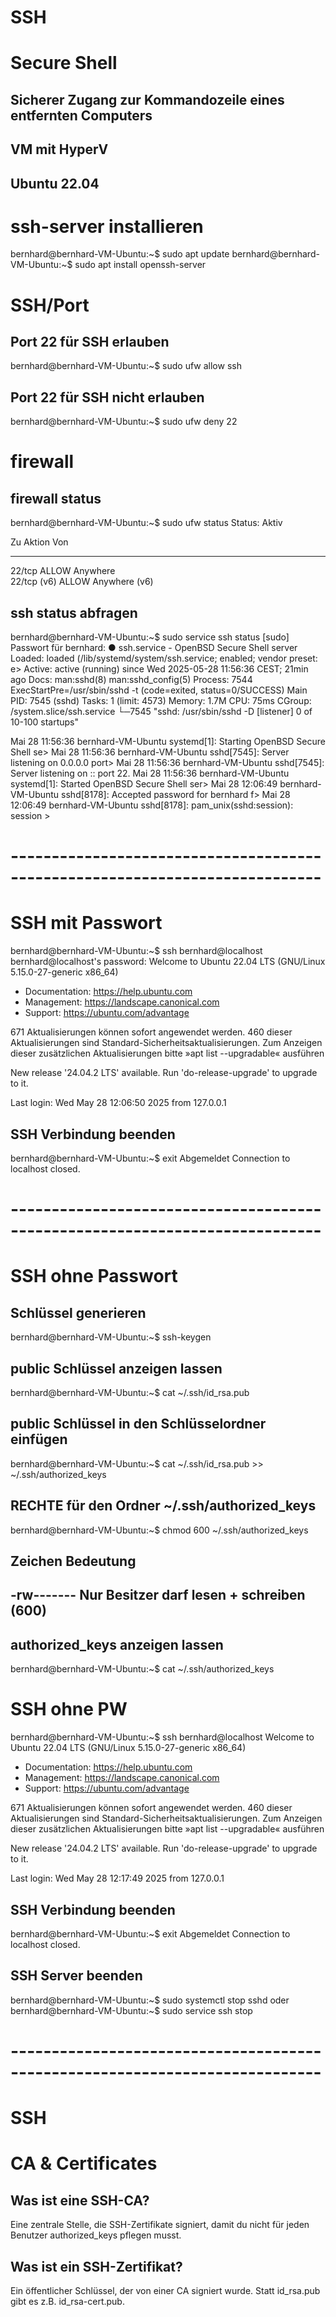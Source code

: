 # **SSH**	
# Secure Shell	
## Sicherer Zugang zur Kommandozeile eines entfernten Computers

## VM mit HyperV
## Ubuntu 22.04

# ssh-server installieren
bernhard@bernhard-VM-Ubuntu:~$ sudo apt update
bernhard@bernhard-VM-Ubuntu:~$ sudo apt install openssh-server

# SSH/Port
## Port 22 für SSH erlauben
bernhard@bernhard-VM-Ubuntu:~$ sudo ufw allow ssh

## Port 22 für SSH nicht erlauben
bernhard@bernhard-VM-Ubuntu:~$ sudo ufw deny 22

# firewall
## firewall status
bernhard@bernhard-VM-Ubuntu:~$ sudo ufw status
Status: Aktiv

Zu                         Aktion      Von
--                         ------      ---
22/tcp                     ALLOW       Anywhere                  
22/tcp (v6)                ALLOW       Anywhere (v6)     

## ssh status abfragen
bernhard@bernhard-VM-Ubuntu:~$ sudo service ssh status
[sudo] Passwort für bernhard: 
● ssh.service - OpenBSD Secure Shell server
     Loaded: loaded (/lib/systemd/system/ssh.service; enabled; vendor preset: e>
     Active: active (running) since Wed 2025-05-28 11:56:36 CEST; 21min ago
       Docs: man:sshd(8)
             man:sshd_config(5)
    Process: 7544 ExecStartPre=/usr/sbin/sshd -t (code=exited, status=0/SUCCESS)
   Main PID: 7545 (sshd)
      Tasks: 1 (limit: 4573)
     Memory: 1.7M
        CPU: 75ms
     CGroup: /system.slice/ssh.service
             └─7545 "sshd: /usr/sbin/sshd -D [listener] 0 of 10-100 startups"

Mai 28 11:56:36 bernhard-VM-Ubuntu systemd[1]: Starting OpenBSD Secure Shell se>
Mai 28 11:56:36 bernhard-VM-Ubuntu sshd[7545]: Server listening on 0.0.0.0 port>
Mai 28 11:56:36 bernhard-VM-Ubuntu sshd[7545]: Server listening on :: port 22.
Mai 28 11:56:36 bernhard-VM-Ubuntu systemd[1]: Started OpenBSD Secure Shell ser>
Mai 28 12:06:49 bernhard-VM-Ubuntu sshd[8178]: Accepted password for bernhard f>
Mai 28 12:06:49 bernhard-VM-Ubuntu sshd[8178]: pam_unix(sshd:session): session >

# ----------------------------------------------------------------------------
# SSH mit Passwort
bernhard@bernhard-VM-Ubuntu:~$ ssh bernhard@localhost
bernhard@localhost's password: 
Welcome to Ubuntu 22.04 LTS (GNU/Linux 5.15.0-27-generic x86_64)

 * Documentation:  https://help.ubuntu.com
 * Management:     https://landscape.canonical.com
 * Support:        https://ubuntu.com/advantage

671 Aktualisierungen können sofort angewendet werden.
460 dieser Aktualisierungen sind Standard-Sicherheitsaktualisierungen.
Zum Anzeigen dieser zusätzlichen Aktualisierungen bitte »apt list --upgradable« ausführen

New release '24.04.2 LTS' available.
Run 'do-release-upgrade' to upgrade to it.

Last login: Wed May 28 12:06:50 2025 from 127.0.0.1

## SSH Verbindung beenden
bernhard@bernhard-VM-Ubuntu:~$ exit
Abgemeldet
Connection to localhost closed.

# ----------------------------------------------------------------------------
# SSH ohne Passwort

## Schlüssel generieren
bernhard@bernhard-VM-Ubuntu:~$ ssh-keygen

## public Schlüssel anzeigen lassen 
bernhard@bernhard-VM-Ubuntu:~$ cat ~/.ssh/id_rsa.pub

## public Schlüssel in den Schlüsselordner einfügen
bernhard@bernhard-VM-Ubuntu:~$ cat ~/.ssh/id_rsa.pub >> ~/.ssh/authorized_keys

## RECHTE für den Ordner ~/.ssh/authorized_keys
bernhard@bernhard-VM-Ubuntu:~$ chmod 600 ~/.ssh/authorized_keys

## Zeichen     Bedeutung
## -rw-------  Nur Besitzer darf lesen + schreiben (600)

## authorized_keys anzeigen lassen
bernhard@bernhard-VM-Ubuntu:~$ cat ~/.ssh/authorized_keys

# SSH ohne PW
bernhard@bernhard-VM-Ubuntu:~$ ssh bernhard@localhost
Welcome to Ubuntu 22.04 LTS (GNU/Linux 5.15.0-27-generic x86_64)

 * Documentation:  https://help.ubuntu.com
 * Management:     https://landscape.canonical.com
 * Support:        https://ubuntu.com/advantage

671 Aktualisierungen können sofort angewendet werden.
460 dieser Aktualisierungen sind Standard-Sicherheitsaktualisierungen.
Zum Anzeigen dieser zusätzlichen Aktualisierungen bitte »apt list --upgradable« ausführen

New release '24.04.2 LTS' available.
Run 'do-release-upgrade' to upgrade to it.

Last login: Wed May 28 12:17:49 2025 from 127.0.0.1

## SSH Verbindung beenden
bernhard@bernhard-VM-Ubuntu:~$ exit
Abgemeldet
Connection to localhost closed.

## SSH Server beenden
bernhard@bernhard-VM-Ubuntu:~$ sudo systemctl stop sshd
oder
bernhard@bernhard-VM-Ubuntu:~$ sudo service ssh stop


# ----------------------------------------------------------------------------
# SSH
# CA & Certificates

## Was ist eine SSH-CA?
Eine zentrale Stelle, die SSH-Zertifikate signiert, damit du nicht für jeden Benutzer authorized_keys pflegen musst.

## Was ist ein SSH-Zertifikat?
Ein öffentlicher Schlüssel, der von einer CA signiert wurde. 
Statt id_rsa.pub gibt es z.B. id_rsa-cert.pub.
